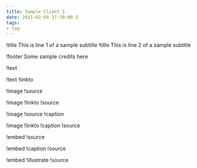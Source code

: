 ```yaml
---
title: Sample Client 1
date: 2021-02-04 17:30:00 Z
tags:
- tag
---
```


!title This is line 1 of a sample subtitle
!title This is line 2 of a sample subtitle

!footer   Some sample credits here

!text   

!text
!linkto

!image
!source

!image
!linkto
!source

!image
!source
!caption

!image
!linkto
!caption
!source

!embed
!source

!embed
!caption
!source

!embed
!illustrate
!source